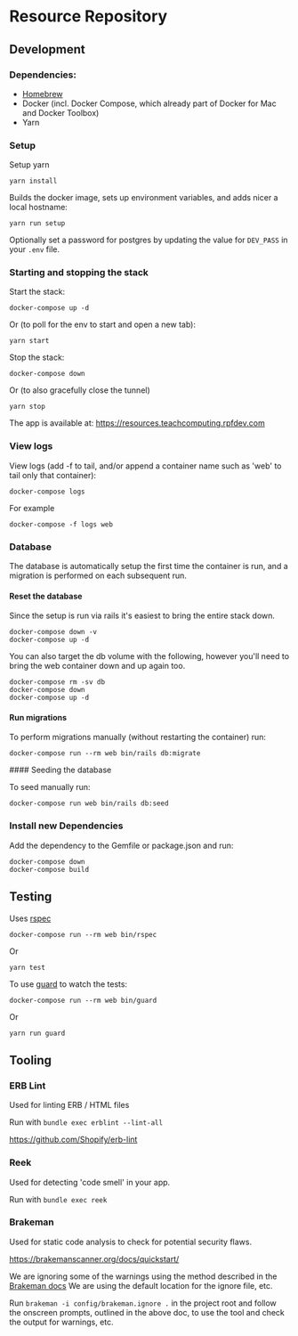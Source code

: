 # Resource Repository

## Development

### Dependencies:

- [Homebrew](https://brew.sh/)
- Docker (incl. Docker Compose, which already part of Docker for Mac and Docker Toolbox)
- Yarn

### Setup

Setup yarn
```
yarn install
```

Builds the docker image, sets up environment variables, and adds nicer a local hostname:
```
yarn run setup
```

Optionally set a password for postgres by updating the value for `DEV_PASS` in your `.env` file.

### Starting and stopping the stack

Start the stack:
```
docker-compose up -d
```
Or (to poll for the env to start and open a new tab):
```
yarn start
```

Stop the stack:
```
docker-compose down
```
Or (to also gracefully close the tunnel)
```
yarn stop
```

The app is available at: https://resources.teachcomputing.rpfdev.com

### View logs

View logs (add -f to tail, and/or append a container name such as 'web' to tail only that container):
```
docker-compose logs
```
For example
```
docker-compose -f logs web
```

### Database

The database is automatically setup the first time the container is run, and a migration is performed on each subsequent run.

#### Reset the database

Since the setup is run via rails it's easiest to bring the entire stack down.
```
docker-compose down -v
docker-compose up -d
```

You can also target the db volume with the following, however you'll need to bring the web container down and up again too.
```
docker-compose rm -sv db
docker-compose down
docker-compose up -d
```

#### Run migrations

To perform migrations manually (without restarting the container) run:
```
docker-compose run --rm web bin/rails db:migrate
```

#### Seeding the database

To seed manually run:
```
docker-compose run web bin/rails db:seed
```

### Install new Dependencies

Add the dependency to the Gemfile or package.json and run:
```
docker-compose down
docker-compose build
```

## Testing

Uses [rspec](https://github.com/rspec/rspec)
```
docker-compose run --rm web bin/rspec
```
Or
```
yarn test
```

To use [guard](https://github.com/guard/guard) to watch the tests:
```
docker-compose run --rm web bin/guard
```
Or
```
yarn run guard
```

## Tooling

### ERB Lint

Used for linting ERB / HTML files

Run with `bundle exec erblint --lint-all`

https://github.com/Shopify/erb-lint

### Reek

Used for detecting 'code smell' in your app.

Run with `bundle exec reek`

### Brakeman

Used for static code analysis to check for potential security flaws.

https://brakemanscanner.org/docs/quickstart/

We are ignoring some of the warnings using the method described in the [Brakeman docs](https://brakemanscanner.org/docs/ignoring_false_positives/) We are using the default location for the ignore file, etc.

Run `brakeman -i config/brakeman.ignore .` in the project root and follow the onscreen prompts, outlined in the above doc, to use the tool and check the output for warnings, etc.
